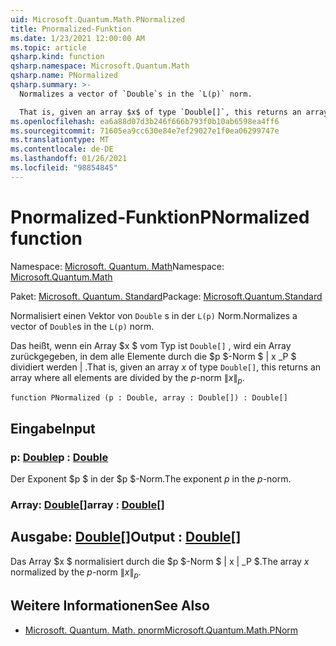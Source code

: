 ```yaml
---
uid: Microsoft.Quantum.Math.PNormalized
title: Pnormalized-Funktion
ms.date: 1/23/2021 12:00:00 AM
ms.topic: article
qsharp.kind: function
qsharp.namespace: Microsoft.Quantum.Math
qsharp.name: PNormalized
qsharp.summary: >-
  Normalizes a vector of `Double`s in the `L(p)` norm.

  That is, given an array $x$ of type `Double[]`, this returns an array where all elements are divided by the $p$-norm $\|x\|_p$.
ms.openlocfilehash: ea6a88d07d3b246f666b793f0b10ab6598ea4ff6
ms.sourcegitcommit: 71605ea9cc630e84e7ef29027e1f0ea06299747e
ms.translationtype: MT
ms.contentlocale: de-DE
ms.lasthandoff: 01/26/2021
ms.locfileid: "98854845"
---
```

# <a name="pnormalized-function"></a><span data-ttu-id="35292-102">Pnormalized-Funktion</span><span class="sxs-lookup"><span data-stu-id="35292-102">PNormalized function</span></span>

<span data-ttu-id="35292-103">Namespace: [Microsoft. Quantum. Math](xref:Microsoft.Quantum.Math)</span><span class="sxs-lookup"><span data-stu-id="35292-103">Namespace: [Microsoft.Quantum.Math](xref:Microsoft.Quantum.Math)</span></span>

<span data-ttu-id="35292-104">Paket: [Microsoft. Quantum. Standard](https://nuget.org/packages/Microsoft.Quantum.Standard)</span><span class="sxs-lookup"><span data-stu-id="35292-104">Package: [Microsoft.Quantum.Standard](https://nuget.org/packages/Microsoft.Quantum.Standard)</span></span>


<span data-ttu-id="35292-105">Normalisiert einen Vektor von `Double` s in der `L(p)` Norm.</span><span class="sxs-lookup"><span data-stu-id="35292-105">Normalizes a vector of `Double`s in the `L(p)` norm.</span></span>

<span data-ttu-id="35292-106">Das heißt, wenn ein Array $x $ vom Typ ist `Double[]` , wird ein Array zurückgegeben, in dem alle Elemente durch die $p $-Norm $ \| x _P $ dividiert werden \| .</span><span class="sxs-lookup"><span data-stu-id="35292-106">That is, given an array $x$ of type `Double[]`, this returns an array where all elements are divided by the $p$-norm $\|x\|_p$.</span></span>

```qsharp
function PNormalized (p : Double, array : Double[]) : Double[]
```


## <a name="input"></a><span data-ttu-id="35292-107">Eingabe</span><span class="sxs-lookup"><span data-stu-id="35292-107">Input</span></span>

### <a name="p--double"></a><span data-ttu-id="35292-108">p: [Double](xref:microsoft.quantum.lang-ref.double)</span><span class="sxs-lookup"><span data-stu-id="35292-108">p : [Double](xref:microsoft.quantum.lang-ref.double)</span></span>

<span data-ttu-id="35292-109">Der Exponent $p $ in der $p $-Norm.</span><span class="sxs-lookup"><span data-stu-id="35292-109">The exponent $p$ in the $p$-norm.</span></span>


### <a name="array--double"></a><span data-ttu-id="35292-110">Array: [Double](xref:microsoft.quantum.lang-ref.double)[]</span><span class="sxs-lookup"><span data-stu-id="35292-110">array : [Double](xref:microsoft.quantum.lang-ref.double)[]</span></span>





## <a name="output--double"></a><span data-ttu-id="35292-111">Ausgabe: [Double](xref:microsoft.quantum.lang-ref.double)[]</span><span class="sxs-lookup"><span data-stu-id="35292-111">Output : [Double](xref:microsoft.quantum.lang-ref.double)[]</span></span>

<span data-ttu-id="35292-112">Das Array $x $ normalisiert durch die $p $-Norm $ \| x \| _P $.</span><span class="sxs-lookup"><span data-stu-id="35292-112">The array $x$ normalized by the $p$-norm $\|x\|_p$.</span></span>

## <a name="see-also"></a><span data-ttu-id="35292-113">Weitere Informationen</span><span class="sxs-lookup"><span data-stu-id="35292-113">See Also</span></span>

- [<span data-ttu-id="35292-114">Microsoft. Quantum. Math. pnorm</span><span class="sxs-lookup"><span data-stu-id="35292-114">Microsoft.Quantum.Math.PNorm</span></span>](xref:Microsoft.Quantum.Math.PNorm)